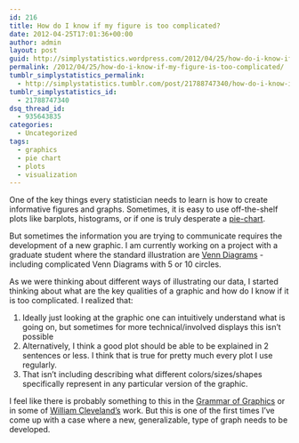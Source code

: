```yaml
---
id: 216
title: How do I know if my figure is too complicated?
date: 2012-04-25T17:01:36+00:00
author: admin
layout: post
guid: http://simplystatistics.wordpress.com/2012/04/25/how-do-i-know-if-my-figure-is-too-complicated
permalink: /2012/04/25/how-do-i-know-if-my-figure-is-too-complicated/
tumblr_simplystatistics_permalink:
  - http://simplystatistics.tumblr.com/post/21788747340/how-do-i-know-if-my-figure-is-too-complicated
tumblr_simplystatistics_id:
  - 21788747340
dsq_thread_id:
  - 935643835
categories:
  - Uncategorized
tags:
  - graphics
  - pie chart
  - plots
  - visualization
---
```

One of the key things every statistician needs to learn is how to create informative figures and graphs. Sometimes, it is easy to use off-the-shelf plots like barplots, histograms, or if one is truly desperate a <a href="http://simplystatistics.tumblr.com/post/21611701077/sunday-data-statistics-link-roundup-4-22" target="_blank">pie-chart</a>. 

But sometimes the information you are trying to communicate requires the development of a new graphic. I am currently working on a project with a graduate student where the standard illustration are <a href="http://en.wikipedia.org/wiki/Venn_diagram" target="_blank">Venn Diagrams</a> - including complicated Venn Diagrams with 5 or 10 circles. 

As we were thinking about different ways of illustrating our data, I started thinking about what are the key qualities of a graphic and how do I know if it is too complicated. I realized that:

  1. Ideally just looking at the graphic one can intuitively understand what is going on, but sometimes for more technical/involved displays this isn&#8217;t possible
  2. Alternatively, I think a good plot should be able to be explained in 2 sentences or less. I think that is true for pretty much every plot I use regularly. 
  3. That isn&#8217;t including describing what different colors/sizes/shapes specifically represent in any particular version of the graphic. 

I feel like there is probably something to this in the <a href="http://www.amazon.com/The-Grammar-Graphics-Leland-Wilkinson/dp/0387987746" target="_blank">Grammar of Graphics</a> or in some of <a href="http://www.stat.purdue.edu/~wsc/papersbooks.pdf" target="_blank">William Cleveland&#8217;s</a> work. But this is one of the first times I&#8217;ve come up with a case where a new, generalizable, type of graph needs to be developed. 